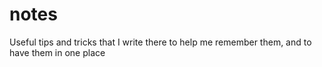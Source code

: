 # notes
Useful tips and tricks that I write there to help me remember them, and to have them in one place
